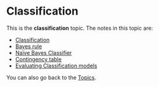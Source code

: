 # Classification
This is the **classification** topic. The notes in this topic are:

- [Classification](Classification/Classification.md)
- [Bayes rule](Classification/Native%20baiyes/Bayes%20rule.md)
- [Naïve Bayes Classifier](Classification/Native%20baiyes/Naïve%20Bayes%20Classifier.md)
- [Contingency table](Classification/Contingency%20table.md)
- [Evaluating Classification models](Classification/Evaluating%20Classification%20models.md)

You can also go back to the [Topics](README.md).